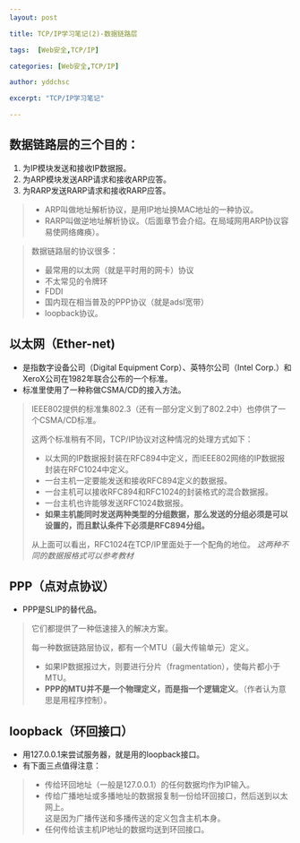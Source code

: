 ```yaml
---  
layout: post  

title: TCP/IP学习笔记(2)-数据链路层

tags:  [Web安全,TCP/IP]  

categories: [Web安全,TCP/IP]  

author: yddchsc  

excerpt: "TCP/IP学习笔记"  

---  
```


数据链路层的三个目的：
--- 

1. 为IP模块发送和接收IP数据报。
2. 为ARP模块发送ARP请求和接收ARP应答。  
3. 为RARP发送RARP请求和接收RARP应答。

> - ARP叫做地址解析协议，是用IP地址换MAC地址的一种协议。
> - RARP叫做逆地址解析协议。（后面章节会介绍。在局域网用ARP协议容易使网络瘫痪）。

> 数据链路层的协议很多： 
> 
> - 最常用的以太网（就是平时用的网卡）协议
> - 不太常见的令牌环
> - FDDI
> - 国内现在相当普及的PPP协议（就是adsl宽带）
> - loopback协议。

以太网（Ether-net)  
---

+ 是指数字设备公司（Digital Equipment Corp）、英特尔公司（Intel Corp.）和XeroX公司在1982年联合公布的一个标准。
+ 标准里使用了一种称做CSMA/CD的接入方法。

> IEEE802提供的标准集802.3（还有一部分定义到了802.2中）也停供了一个CSMA/CD标准。  
> 
> 这两个标准稍有不同，TCP/IP协议对这种情况的处理方式如下：
> 
> - 以太网的IP数据报封装在RFC894中定义，而IEEE802网络的IP数据报封装在RFC1024中定义。
> - 一台主机一定要能发送和接收RFC894定义的数据报。
> - 一台主机可以接收RFC894和RFC1024的封装格式的混合数据报。
> - 一台主机也许能够发送RFC1024数据报。
> - **如果主机能同时发送两种类型的分组数据，那么发送的分组必须是可以设置的，而且默认条件下必须是RFC894分组。**  
> 
> 从上面可以看出，RFC1024在TCP/IP里面处于一个配角的地位。
> *这两种不同的数据报格式可以参考教材*

PPP（点对点协议）
---

+ PPP是SLIP的替代品。

> 它们都提供了一种低速接入的解决方案。  
> 
> 每一种数据链路层协议，都有一个MTU（最大传输单元）定义。  
> 
> - 如果IP数据报过大，则要进行分片（fragmentation），使每片都小于MTU。
> - **PPP的MTU并不是一个物理定义，而是指一个逻辑定义**。（作者认为意思是用程序控制）。

loopback（环回接口）
---

+ 用127.0.0.1来尝试服务器，就是用的loopback接口。
+ 有下面三点值得注意：

> - 传给环回地址（一般是127.0.0.1）的任何数据均作为IP输入。
> - 传给广播地址或多播地址的数据报复制一份给环回接口，然后送到以太网上。  
> 这是因为广播传送和多播传送的定义包含主机本身。
> - 任何传给该主机IP地址的数据均送到环回接口。


